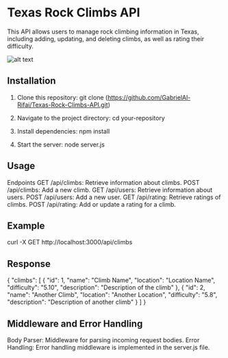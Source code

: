 # Texas Rock Climbs API

This API allows users to manage rock climbing information in Texas, including adding, updating, and deleting climbs, as well as rating their difficulty.

![alt text](<App Images/TX Rock Climbs.png>)

## Installation

1. Clone this repository:
   git clone (https://github.com/GabrielAl-Rifai/Texas-Rock-Climbs-API.git)

2. Navigate to the project directory:
   cd your-repository

3. Install dependencies:
   npm install

4. Start the server:
   node server.js

## Usage

Endpoints
GET /api/climbs: Retrieve information about climbs.
POST /api/climbs: Add a new climb.
GET /api/users: Retrieve information about users.
POST /api/users: Add a new user.
GET /api/rating: Retrieve ratings of climbs.
POST /api/rating: Add or update a rating for a climb.

## Example

curl -X GET http://localhost:3000/api/climbs

## Response

{
"climbs": [
{
"id": 1,
"name": "Climb Name",
"location": "Location Name",
"difficulty": "5.10",
"description": "Description of the climb"
},
{
"id": 2,
"name": "Another Climb",
"location": "Another Location",
"difficulty": "5.8",
"description": "Description of another climb"
}
]
}

## Middleware and Error Handling

Body Parser: Middleware for parsing incoming request bodies.
Error Handling: Error handling middleware is implemented in the server.js file.

```bash

```
